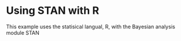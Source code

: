 # Using STAN with R
This example uses the statisical langual, R, with the Bayesian analysis module STAN